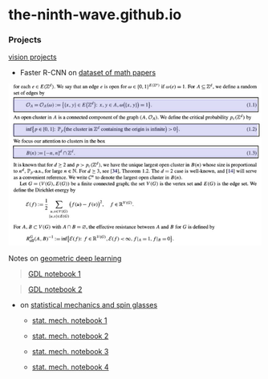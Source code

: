 # the-ninth-wave.github.io

### Projects

[vision projects](https://the-ninth-wave.github.io/vision-projects) 

* Faster R-CNN on [dataset of math papers](https://the-ninth-wave.github.io/vision-projects/jupyter/2021/10/21/math-papers-v17.html)

![](https://github.com/the-ninth-wave/the-ninth-wave.github.io/blob/main/v17_header.jpg)


Notes on [geometric deep learning](https://the-ninth-wave.github.io/geometric-deep-learning)

> [GDL notebook 1](https://the-ninth-wave.github.io/geometric-deep-learning/jupyter/2021/10/21/GDL1.html)

> [GDL notebook 2](https://the-ninth-wave.github.io/geometric-deep-learning/jupyter/2021/10/24/GDL2.html)




* on [statistical mechanics and spin glasses](https://the-ninth-wave.github.io/stat-mech)

  * [stat. mech. notebook 1](https://the-ninth-wave.github.io/stat-mech/jupyter/2019/04/01/M450-Lec1.html)

  * [stat. mech. notebook 2](https://the-ninth-wave.github.io/stat-mech/jupyter/2019/04/03/M450-Lec2.html)

  * [stat. mech. notebook 3](https://the-ninth-wave.github.io/stat-mech/jupyter/2019/04/05/M450-Lec3.html)

  * [stat. mech. notebook 4](https://the-ninth-wave.github.io/stat-mech/jupyter/2019/04/08/M450-Lec4.html)

